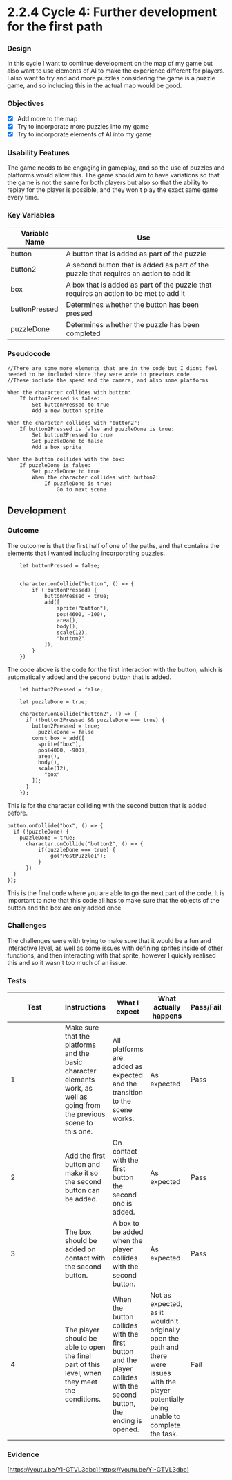 # 2.2.4 Cycle 4: Further development for the first path

### Design

In this cycle I want to continue development on the map of my game but also want to use elements of AI to make the experience different for players. I also want to try and add more puzzles considering the game is a puzzle game, and so including this in the actual map would be good.

### Objectives

* [x] Add more to the map
* [x] Try to incorporate more puzzles into my game
* [x] Try to incorporate elements of AI into my game

### Usability Features

The game needs to be engaging in gameplay, and so the use of puzzles and platforms would allow this. The game should aim to have variations so that the game is not the same for both players but also so that the ability to replay for the player is possible, and they won't play the exact same game every time.

### Key Variables

| Variable Name | Use                                                                                   |
| ------------- | ------------------------------------------------------------------------------------- |
| button        | A button that is added as part of the puzzle                                          |
| button2       | A second button that is added as part of the puzzle that requires an action to add it |
| box           | A box that is added as part of the puzzle that requires an action to be met to add it |
| buttonPressed | Determines whether the button has been pressed                                        |
| puzzleDone    | Determines whether the puzzle has been completed                                      |

### Pseudocode

```
//There are some more elements that are in the code but I didnt feel needed to be included since they were adde in previous code
//These include the speed and the camera, and also some platforms 

When the character collides with button:
    If buttonPressed is false:
        Set buttonPressed to true
        Add a new button sprite 

When the character collides with "button2":
    If button2Pressed is false and puzzleDone is true:
        Set button2Pressed to true
        Set puzzleDone to false
        Add a box sprite 

When the button collides with the box:
    If puzzleDone is false:
        Set puzzleDone to true
        When the character collides with button2:
            If puzzleDone is true:
                Go to next scene
```

## Development

### Outcome

The outcome is that the first half of one of the paths, and that contains the elements that I wanted including incorporating puzzles.

```
    let buttonPressed = false;


    character.onCollide("button", () => {
        if (!buttonPressed) {
            buttonPressed = true;
            add([
                sprite("button"),
                pos(4600, -100),
                area(),
                body(),
                scale(12),
                "button2"
            ]);
        }
    })                        
```

The code above is the code for the first interaction with the button, which is automatically added and the second button that is added.

```
    let button2Pressed = false;
    
    let puzzleDone = true;

    character.onCollide("button2", () => {
      if (!button2Pressed && puzzleDone === true) {
        button2Pressed = true;
          puzzleDone = false
        const box = add([
          sprite("box"),
          pos(4000, -900),
          area(),
          body(),
          scale(12),
            "box"
        ]);
      }
    });
```

This is for the character colliding with the second button that is added before.

```
button.onCollide("box", () => {
  if (!puzzleDone) {
    puzzleDone = true;
      character.onCollide("button2", () => {
          if(puzzleDone === true) {
              go("PostPuzzle1");
          }
      })
  }
});
```

This is the final code where you are able to go the next part of the code. It is important to note that this code all has to make sure that the objects of the button and the box are only added once

### Challenges

The challenges were with trying to make sure that it would be a fun and interactive level, as well as some issues with defining sprites inside of other functions, and then interacting with that sprite, however I quickly realised this and so it wasn't too much of an issue.

### Tests

<table><thead><tr><th width="158">Test</th><th>Instructions</th><th>What I expect</th><th>What actually happens</th><th>Pass/Fail</th></tr></thead><tbody><tr><td>1</td><td>Make sure that the platforms and the basic character elements work, as well as going from the previous scene to this one.</td><td>All platforms are added as expected and the transition to the scene works.</td><td>As expected</td><td>Pass</td></tr><tr><td>2</td><td>Add the first button and make it so the second button can be added.</td><td>On contact with the first button the second one is added.</td><td>As expected</td><td>Pass</td></tr><tr><td>3</td><td>The box should be added on contact with the second button.</td><td>A box to be added when  the player collides with the second button.</td><td>As expected </td><td>Pass</td></tr><tr><td>4</td><td>The player should be able to open the final part of this level, when they meet the conditions.</td><td>When the button collides with the first button and the player collides with the second button, the ending is opened.</td><td>Not as expected, as it wouldn't originally open the path and there were issues with the player potentially being unable to complete the task. </td><td>Fail</td></tr></tbody></table>

### Evidence

[https://youtu.be/YI-GTVL3dbc](https://youtu.be/YI-GTVL3dbc)
